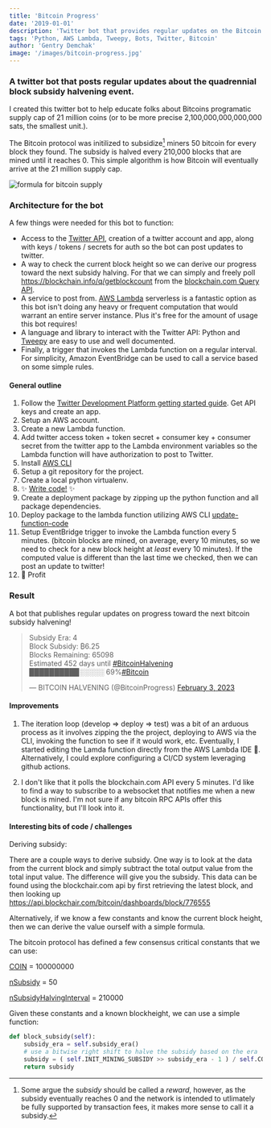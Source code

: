 ```yaml
---
title: 'Bitcoin Progress'
date: '2019-01-01'
description: 'Twitter bot that provides regular updates on the Bitcoin protocol progress toward the next subsidy halving event'
tags: 'Python, AWS Lambda, Tweepy, Bots, Twitter, Bitcoin'
author: 'Gentry Demchak'
image: '/images/bitcoin-progress.jpg'
---
```


### A twitter bot that posts regular updates about the quadrennial block subsidy halvening event.

I created this twitter bot to help educate folks about Bitcoins programatic supply cap of 21 million coins (or to be more precise 2,100,000,000,000,000 sats, the smallest unit.).

The Bitcoin protocol was initilized to subsidize[^1] miners 50 bitcoin for every block they found. The subsidy is halved every 210,000 blocks that are mined until it reaches 0. This simple algorithm is how Bitcoin will eventually arrive at the 21 million supply cap.

![formula for bitcoin supply](/images/bitcoin-supply-formula.webp)

### Architecture for the bot
A few things were needed for this bot to function:
-  Access to the [Twitter API](https://developer.twitter.com/en/docs/twitter-api), creation of a twitter account and app, along with keys / tokens / secrets for auth so the bot can post updates to twitter.
- A way to check the current block height so we can derive our progress toward the next subsidy halving. For that we can simply and freely poll https://blockchain.info/q/getblockcount from the [blockchain.com Query API](https://www.blockchain.com/explorer/api/q).
- A service to post from. [AWS Lambda](https://aws.amazon.com/lambda/) serverless is a fantastic option as this bot isn't doing any heavy or frequent computation that would warrant an entire server instance. Plus it's free for the amount of usage this bot requires! 
- A language and library to interact with the Twitter API: Python and [Tweepy](https://www.tweepy.org/) are easy to use and well documented.
- Finally, a trigger that invokes the Lambda function on a regular interval. For simplicity, Amazon EventBridge can be used to call a service based on some simple rules.


#### General outline

1. Follow the [Twitter Development Platform getting started guide](https://developer.twitter.com/en/docs/twitter-api/getting-started/getting-access-to-the-twitter-api). Get API keys and create an app.
2. Setup an AWS account.
3. Create a new Lambda function.
4. Add twitter access token + token secret + consumer key + consumer secret from the twitter app to the Lambda environment variables so the Lambda function will have authorization to post to Twitter.
5. Install [AWS CLI](https://docs.aws.amazon.com/cli/latest/userguide/getting-started-install.html)
6. Setup a git repository for the project.
7. Create a local python virtualenv.
8. ✨ [Write code!](https://github.com/deevolutionism/bitcoin-halving-progress-bar) ✨ 
9. Create a deployment package by zipping up the python function and all package dependencies.
10. Deploy package to the lambda function utilizing AWS CLI [update-function-code](https://docs.aws.amazon.com/cli/latest/reference/lambda/update-function-code.html) 
11. Setup EventBridge trigger to invoke the Lambda function every 5 minutes. (bitcoin blocks are mined, on average, every 10 minutes, so we need to check for a new block height at *least* every 10 minutes). If the computed value is different than the last time we checked, then we can post an update to twitter!
12. 🤑 Profit

### Result
A bot that publishes regular updates on progress toward the next bitcoin subsidy halvening!

<blockquote class="twitter-tweet"><p lang="en" dir="ltr">Subsidy Era: 4<br>Block Subsidy: ₿6.25<br>Blocks Remaining: 65098<br>Estimated 452 days until <a href="https://twitter.com/hashtag/BitcoinHalvening?src=hash&amp;ref_src=twsrc%5Etfw">#BitcoinHalvening</a><br>██████████░░░░░ 69%<a href="https://twitter.com/hashtag/Bitcoin?src=hash&amp;ref_src=twsrc%5Etfw">#Bitcoin</a></p>&mdash; BITCOIN HALVENING (@BitcoinProgress) <a href="https://twitter.com/BitcoinProgress/status/1621595344835416086?ref_src=twsrc%5Etfw">February 3, 2023</a></blockquote> <script async src="https://platform.twitter.com/widgets.js" charset="utf-8"></script>

#### Improvements

1. The iteration loop (develop => deploy => test) was a bit of an arduous process as it involves zipping the the project, deploying to AWS via the CLI, invoking the function to see if it would work, etc. Eventually, I started editing the Lamda function directly from the AWS Lambda IDE 🙊. Alternatively, I could explore configuring a CI/CD system leveraging github actions.

2. I don't like that it polls the blockchain.com API every 5 minutes. I'd like to find a way to subscribe to a websocket that notifies me when a new block is mined. I'm not sure if any bitcoin RPC APIs offer this functionality, but I'll look into it.

#### Interesting bits of code / challenges

Deriving subsidy:

There are a couple ways to derive subsidy. One way is to look at the data from the current block and simply subtract the total output value from the total input value. The difference will give you the subsidy. This data can be found using the blockchair.com api by first retrieving the latest block, and then looking up  https://api.blockchair.com/bitcoin/dashboards/block/776555

Alternatively, if we know a few constants and know the current block height, then we can derive the value ourself with a simple formula.

The bitcoin protocol has defined a few consensus critical constants that we can use:

[COIN](https://github.com/bitcoin/bitcoin/blob/fb2f0934799a4e84b9d89fd58d594435358b4366/src/consensus/amount.h#L15) = 100000000

[nSubsidy](https://github.com/bitcoin/bitcoin/blob/fb2f0934799a4e84b9d89fd58d594435358b4366/src/validation.cpp#L1508) = 50

[nSubsidyHalvingInterval](https://github.com/bitcoin/bitcoin/blob/fb2f0934799a4e84b9d89fd58d594435358b4366/src/chainparams.cpp#L66) = 210000

Given these constants and a known blockheight, we can use a simple function:

```python
def block_subsidy(self):
    subsidy_era = self.subsidy_era()
    # use a bitwise right shift to halve the subsidy based on the era
    subsidy = ( self.INIT_MINING_SUBSIDY >> subsidy_era - 1 ) / self.COIN
    return subsidy
```


[^1]: Some argue the *subsidy* should be called a *reward*, however, as the subsidy eventually reaches 0 and the network is intended to utlimately be fully supported by transaction fees, it makes more sense to call it a subsidy.